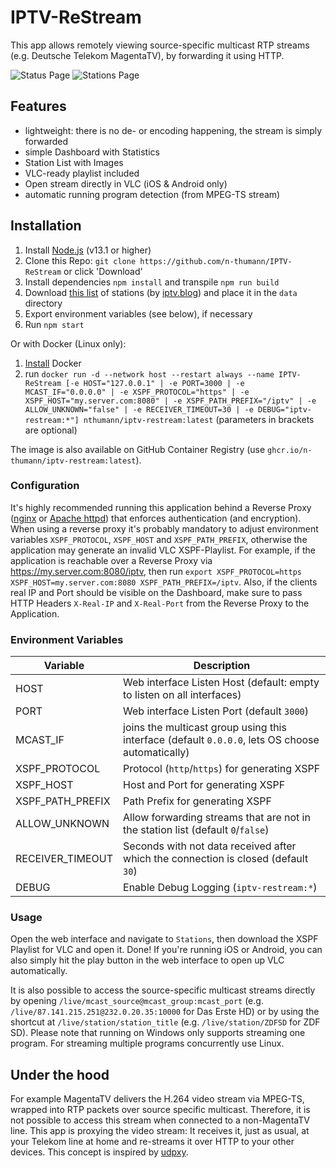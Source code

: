 # IPTV-ReStream #
This app allows remotely viewing source-specific multicast RTP streams (e.g. Deutsche Telekom MagentaTV), by forwarding it using HTTP.

![Status Page](https://user-images.githubusercontent.com/46975855/67150900-fa160a80-f2bd-11e9-91e3-944d8f5272c3.png)
![Stations Page](https://user-images.githubusercontent.com/46975855/67150901-faaea100-f2bd-11e9-8776-e07fafba408a.png)

## Features
* lightweight: there is no de- or encoding happening, the stream is simply forwarded
* simple Dashboard with Statistics
* Station List with Images
* VLC-ready playlist included
* Open stream directly in VLC (iOS & Android only)
* automatic running program detection (from MPEG-TS stream)

## Installation
1. Install [Node.js](https://nodejs.org/en/) (v13.1 or higher)
2. Clone this Repo: `git clone https://github.com/n-thumann/IPTV-ReStream` or click 'Download'
3. Install dependencies `npm install` and transpile `npm run build`
4. Download [this list](https://db.iptv.blog/multicastadressliste.json) of stations (by [iptv.blog](https://db.iptv.blog/multicastadressliste)) and place it in the `data` directory
5. Export environment variables (see below), if necessary
6. Run `npm start`

Or with Docker (Linux only):
1. [Install](https://docs.docker.com/v17.12/install/) Docker
2. run `docker run -d --network host --restart always --name IPTV-ReStream [-e HOST="127.0.0.1" | -e PORT=3000 | -e MCAST_IF="0.0.0.0" | -e XSPF_PROTOCOL="https" | -e XSPF_HOST="my.server.com:8080" | -e XSPF_PATH_PREFIX="/iptv" | -e ALLOW_UNKNOWN="false" | -e RECEIVER_TIMEOUT=30 | -e DEBUG="iptv-restream:*"] nthumann/iptv-restream:latest` (parameters in brackets are optional)

The image is also available on GitHub Container Registry (use `ghcr.io/n-thumann/iptv-restream:latest`).
### Configuration ###
It's highly recommended running this application behind a Reverse Proxy ([nginx](https://docs.nginx.com/nginx/admin-guide/web-server/reverse-proxy/) or [Apache httpd](https://httpd.apache.org/docs/2.4/howto/reverse_proxy.html)) that enforces authentication (and encryption). When using a reverse proxy it's probably mandatory to adjust environment variables `XSPF_PROTOCOL`, `XSPF_HOST` and `XSPF_PATH_PREFIX`, otherwise the application may generate an invalid VLC XSPF-Playlist. For example, if the application is reachable over a Reverse Proxy via https://my.server.com:8080/iptv, then run `export XSPF_PROTOCOL=https XSPF_HOST=my.server.com:8080 XSPF_PATH_PREFIX=/iptv`. Also, if the clients real IP and Port should be visible on the Dashboard, make sure to pass HTTP Headers `X-Real-IP` and `X-Real-Port` from the Reverse Proxy to the Application.

### Environment Variables
| Variable | Description |
| -------- | ----------- |
| HOST | Web interface Listen Host (default: empty to listen on all interfaces) |
| PORT | Web interface Listen Port (default `3000`) |
| MCAST_IF | joins the multicast group using this interface (default `0.0.0.0`, lets OS choose automatically) |
| XSPF_PROTOCOL | Protocol (`http`/`https`) for generating XSPF |
| XSPF_HOST | Host and Port for generating XSPF |
| XSPF_PATH_PREFIX | Path Prefix for generating XSPF |
| ALLOW_UNKNOWN | Allow forwarding streams that are not in the station list (default `0`/`false`) |
| RECEIVER_TIMEOUT | Seconds with not data received after which the connection is closed (default `30`) |
| DEBUG | Enable Debug Logging (`iptv-restream:*`) |

### Usage
Open the web interface and navigate to `Stations`, then download the XSPF Playlist for VLC and open it. Done!
If you're running iOS or Android, you can also simply hit the play button in the web interface to open up VLC automatically.

It is also possible to access the source-specific multicast streams directly by opening `/live/mcast_source@mcast_group:mcast_port` (e.g. `/live/87.141.215.251@232.0.20.35:10000` for Das Erste HD) or by using the shortcut at `/live/station/station_title` (e.g. `/live/station/ZDFSD` for ZDF SD).
Please note that running on Windows only supports streaming one program. For streaming multiple programs concurrently use Linux.

## Under the hood ##
For example MagentaTV delivers the H.264 video stream via MPEG-TS, wrapped into RTP packets over source specific multicast. Therefore, it is not possible to access this stream when connected to a non-MagentaTV line. This app is proxying the video stream: It receives it, just as usual, at your Telekom line at home and re-streams it over HTTP to your other devices. This concept is inspired by [udpxy](https://github.com/OmegaVVeapon/udpxy).